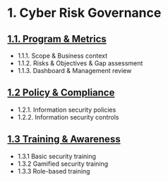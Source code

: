 # 1. Cyber Risk Governance

## [1.1. Program & Metrics](1-1-program-and-metrics.md)

* 1.1.1. Scope & Business context
* 1.1.2. Risks & Objectives & Gap assessment
* 1.1.3. Dashboard & Management review


## [1.2 Policy & Compliance](1-2-policy-and-compliance.md)

* 1.2.1. Information security policies
* 1.2.2. Information security controls

## [1.3 Training & Awareness](1-3-training-and-awareness.md)

* 1.3.1 Basic security training
* 1.3.2 Gamified security training
* 1.3.3 Role-based training
